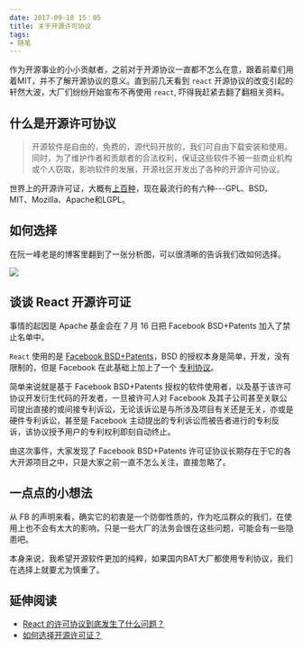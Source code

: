 ```yaml
---
date: 2017-09-18 15：05
title: 关于开源许可协议
tags: 
- 随笔
---
```


作为开源事业的小小贡献者，之前对于开源协议一直都不怎么在意，跟着前辈们用着MIT，并不了解开源协议的意义。直到前几天看到 `react` 开源协议的改变引起的轩然大波，大厂们纷纷开始宣布不再使用 `react`, 吓得我赶紧去翻了翻相关资料。

<!--more-->

## 什么是开源许可协议

> 开源软件是自由的，免费的，源代码开放的，我们可自由下载安装和使用。同时，为了维护作者和贡献者的合法权利，保证这些软件不被一些商业机构或个人窃取，影响软件的发展，开源社区开发出了各种的开源许可协议。

世界上的开源许可证，大概有[上百种](http://www.gnu.org/licenses/license-list.html)，现在最流行的有六种---GPL、BSD、MIT、Mozilla、Apache和LGPL。

## 如何选择

在阮一峰老是的博客里翻到了一张分析图，可以很清晰的告诉我们改如何选择。

![](http://image.beekka.com/blog/201105/free_software_licenses.png)

## 谈谈 React 开源许可证

事情的起因是 Apache 基金会在 7 月 16 日把 Facebook BSD+Patents 加入了禁止名单中。

`React` 使用的是 [Facebook BSD+Patents](https://code.facebook.com/pages/850928938376556)，BSD 的授权本身是简单，开发，没有限制的，但是 Facebook 在此基础上加上了一个 [专利协议](https://raw.githubusercontent.com/facebook/react/master/PATENTS)。

简单来说就是基于 Facebook BSD+Patents 授权的软件使用者，以及基于该许可协议开发衍生代码的开发者，一旦被许可人对 Facebook 及其子公司甚至关联公司提出直接的或间接专利诉讼，无论该诉讼是与所涉及项目有关还是无关，亦或是硬件专利诉讼，甚至是 Facebook 主动提出的专利诉讼而被告者进行的专利反诉，该协议授予用户的专利权利即刻自动终止。

由这次事件，大家发现了 Facebook BSD+Patents 许可证协议长期存在于它的各大开源项目之中，只是大家之前一直不怎么关注，直接忽略了。

## 一点点的小想法

从 FB 的声明来看，确实它的初衷是一个防御性质的，作为吃瓜群众的我们，在使用上也不会有太大的影响，只是一些大厂的法务会很在这些问题，可能会有一些隐患吧。

本身来说，我希望开源软件更加的纯粹，如果国内BAT大厂都使用专利协议，我们在选择上就要尤为慎重了。

## 延伸阅读

* [React 的许可协议到底发生了什么问题？](https://zhuanlan.zhihu.com/p/28618630)
* [如何选择开源许可证？](http://www.ruanyifeng.com/blog/2011/05/how_to_choose_free_software_licenses.html)




